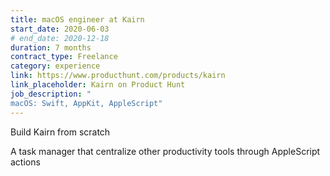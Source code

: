 ```yaml
---
title: macOS engineer at Kairn
start_date: 2020-06-03
# end_date: 2020-12-18
duration: 7 months
contract_type: Freelance
category: experience
link: https://www.producthunt.com/products/kairn
link_placeholder: Kairn on Product Hunt
job_description: "
macOS: Swift, AppKit, AppleScript" 
---
```


<p>Build Kairn from scratch</p>
<p>A task manager that centralize other productivity tools through AppleScript actions</p>

